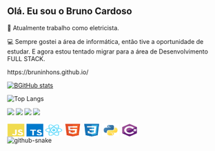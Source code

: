 ## Olá. Eu sou o Bruno Cardoso
<p>🧰 Atualmente trabalho como eletricista.</p>
<p>💻 Sempre gostei a área de informática, então tive a oportunidade de estudar. E agora estou tentado migrar para a área de Desenvolvimento FULL STACK.</p>
<p>https://bruninhons.github.io/</p>

<div>
  
  [![BGitHub stats](https://github-readme-stats.vercel.app/api?username=BruninhoNS)](https://github.com/BruninhoNS/github-readme-stats)
</div>
<div>

  ![Top Langs](https://github-readme-stats.vercel.app/api/top-langs/?username=BruninhoNS&size_weight=0.5&count_weight=0.5)
</div>
<div> 
  <a href="https://www.instagram.com/bcardoso___/" target="_blank"><img src="https://img.shields.io/badge/-Instagram-%23E4405F?style=for-the-badge&logo=instagram&logoColor=white" target="_blank"></a >
 <a href="https://discord.gg/BruninhoNS#8555" target="_blank"><img src="https://img.shields.io/badge/Discord-7289DA?style=for-the-badge&logo=discord&logoColor=white" target="_blank"></a > 
  <a href = "https://bbnnss27@gmail.com"><img src="https://img.shields.io/badge/-Gmail-%23333?style=for-the-badge&logo=gmail&logoColor=white" target="_blank"></a >
  <a href="https://www.linkedin.com/in/bruno-dos-santos-cardoso-350201266/" target="_blank"><img src="https://img.shields.io/badge/-LinkedIn-%230077B5?style=for-the-badge&logo=linkedin&logoColor=white" target="_blank"></a> 
  
</div>
<div style="display: inline_block"><br>
  <img align="center" alt="Rafa-Js" height="30" width="40" src="https://raw.githubusercontent.com/devicons/devicon/master/icons/javascript/javascript-plain.svg">
  <img align="center" alt="Rafa-Ts" height="30" width="40" src="https://raw.githubusercontent.com/devicons/devicon/master/icons/typescript/typescript-plain.svg">
  <img align="center" alt="Rafa-React" height="30" width="40" src="https://raw.githubusercontent.com/devicons/devicon/master/icons/react/react-original.svg">
  <img align="center" alt="Rafa-HTML" height="30" width="40" src="https://raw.githubusercontent.com/devicons/devicon/master/icons/html5/html5-original.svg">
  <img align="center" alt="Rafa-CSS" height="30" width="40" src="https://raw.githubusercontent.com/devicons/devicon/master/icons/css3/css3-original.svg">
  <img align="center" alt="Rafa-Python" height="30" width="40" src="https://raw.githubusercontent.com/devicons/devicon/master/icons/python/python-original.svg">
  <img align="center" alt="Rafa-Csharp" height="30" width="40" src="https://raw.githubusercontent.com/devicons/devicon/master/icons/csharp/csharp-original.svg">
</div>

<picture>
  
 <source media="(prefers-color-scheme: dark)" srcset="github-snake-dark.svg" />
  <source media="(prefers-color-scheme: light)" srcset="github-snake.svg" />
  <img alt="github-snake" src="github-snake.svg" />
</picture>

